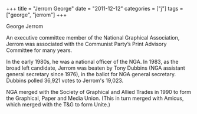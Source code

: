 +++
title = "Jerrom George"
date = "2011-12-12"
categories = ["j"]
tags = ["george", "jerrom"]
+++

George Jerrom

An executive committee member of the National Graphical Association, Jerrom was associated with the Communist Party’s Print Advisory Committee for many years.

In the early 1980s, he was a national officer of the NGA. In 1983, as the broad left candidate, Jerrom was beaten by Tony Dubbins (NGA assistant general secretary since 1976), in the ballot for NGA general secretary. Dubbins polled 36,921 votes to Jerrom's 19,023.

NGA merged with the Society of Graphical and Allied Trades in 1990 to form the Graphical, Paper and Media Union. (This in turn merged with Amicus, which merged with the T&G to form Unite.)
